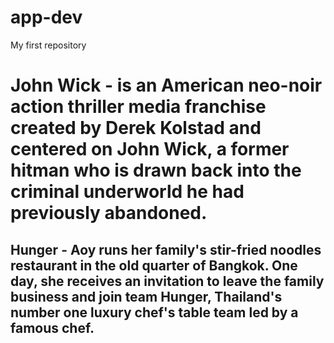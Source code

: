 # app-dev
My first repository
# John Wick - is an American neo-noir action thriller media franchise created by Derek Kolstad and centered on John Wick, a former hitman who is drawn back into the criminal underworld he had previously abandoned.
## Hunger - Aoy runs her family's stir-fried noodles restaurant in the old quarter of Bangkok. One day, she receives an invitation to leave the family business and join team Hunger, Thailand's number one luxury chef's table team led by a famous chef.
